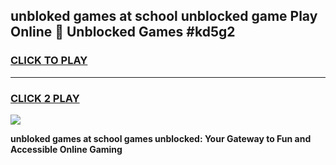 
## unbloked games at school unblocked game Play Online 👋 Unblocked Games #kd5g2
<h3>
<a href="https://premium.freeplayer.one?title=unbloked_games_at_school&ref=21F">CLICK TO PLAY</a></h3>
<hr>

<h3>
<a href="https://premium.freeplayer.one?title=unbloked_games_at_school&ref=21F">CLICK 2 PLAY</a>
  
</h3>

<a href="https://premium.freeplayer.one?title=unbloked_games_at_school&ref=21F/"><img src="https://clearcache.store/games.png"></a>


**unbloked games at school games unblocked: Your Gateway to Fun and Accessible Online Gaming**
